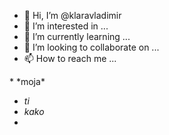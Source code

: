 - 👋 Hi, I’m @klaravladimir
- 👀 I’m interested in ...
- 🌱 I’m currently learning ...
- 💞️ I’m looking to collaborate on ...
- 📫 How to reach me ...

<!---
klaravladimir/klaravladimir is a ✨ special ✨ repository because its `README.md` (this file) appears on your GitHub profile.
You can click the Preview link to take a look at your changes.
---> * *moja*
* *ti*
*  *kako*
*  
